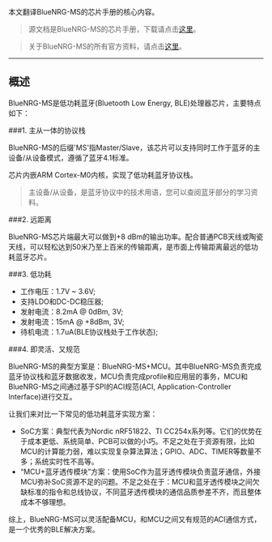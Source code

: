 本文翻译BlueNRG-MS的芯片手册的核心内容。

> 源文档是BlueNRG-MS的芯片手册，下载请点击[这里](http://www2.st.com/resource/en/datasheet/bluenrg-ms.pdf)。

> 关于BlueNRG-MS的所有官方资料，请点击[这里](http://www2.st.com/content/st_com/en/products/wireless-connectivity/bluetooth-bluetooth-low-energy/bluenrg-ms.html)。


***
## 概述

BlueNRG-MS是低功耗蓝牙(Bluetooth Low Energy, BLE)处理器芯片，主要特点如下：

###1. 主从一体的协议栈

BlueNRG-MS的后缀'MS'指Master/Slave，该芯片可以支持同时工作于蓝牙的主设备/从设备模式，遵循了蓝牙4.1标准。

芯片内嵌ARM Cortex-M0内核，实现了低功耗蓝牙协议栈。

> 主设备/从设备，是蓝牙协议中的技术用语，您可以查阅蓝牙部分的学习资料。


###2. 远距离

BlueNRG-MS芯片端最大可以做到+8 dBm的输出功率。配合普通PCB天线或陶瓷天线，可以轻松达到50米乃至上百米的传输距离，是市面上传输距离最远的低功耗蓝牙芯片。

###3. 低功耗

- 工作电压：1.7V ~ 3.6V;
- 支持LDO和DC-DC稳压器;
- 发射电流：8.2mA @ 0dBm, 3V;
- 发射电流：15mA @ +8dBm, 3V;
- 待机电流：1.7uA(BLE协议栈处于工作状态);

###4. 即灵活、又规范

BlueNRG-MS的典型方案是：BlueNRG-MS+MCU。其中BlueNRG-MS负责完成蓝牙协议栈和蓝牙数据收发，MCU负责完成profile和应用层的事务，MCU和BlueNRG-MS之间通过基于SPI的ACI规范(ACI, Application-Controller Interface)进行交互。

让我们来对比一下常见的低功耗蓝牙实现方案：

- SoC方案：典型代表为Nordic nRF51822、TI CC254x系列等。它们的优势在于成本更低、系统简单、PCB可以做的小巧。不足之处在于资源有限，比如MCU的计算能力弱，难以实现复杂算法算法；GPIO、ADC、TIMER等数量不多；系统实时性不高等。
- “MCU+蓝牙透传模块”方案：使用SoC作为蓝牙透传模块负责蓝牙通信，外接MCU弥补SoC资源不足的问题。不足之处在于：MCU和蓝牙透传模块之间欠缺标准的指令和总线协议，不同蓝牙透传模块的通信品质参差不齐，而且整体成本不够理想。

综上，BlueNRG-MS可以灵活配备MCU，和MCU之间又有规范的ACI通信方式，是一个优秀的BLE解决方案。











